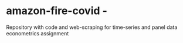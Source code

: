 # amazon-fire-covid -
Repository with code and web-scraping for time-series and panel data econometrics assignment
